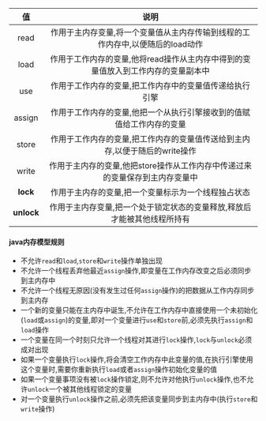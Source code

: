 |     值     |                             说明                             |
| :--------: | :----------------------------------------------------------: |
|    read    | 作用于主内存变量,将一个变量值从主内存传输到线程的工作内存中,以便随后的load动作 |
|    load    | 作用于工作内存的变量,他将read操作从主内存中得到的变量值放入到工作内存的变量副本中 |
|    use     |   作用于工作内存的变量,把工作内存中的变量值传递给执行引擎    |
|   assign   | 作用于工作内存的变量,他把一个从执行引擎接收到的值赋值给工作内存的变量 |
|   store    | 作用于工作内存的变量,把工作内存的变量值传送给到主内存,以便于随后的write操作 |
|   write    | 作用于主内存的变量,他把store操作从工作内存中传递过来的变量保存到主内存变量中 |
|  **lock**  |     作用于主内存的变量,把一个变量标示为一个线程独占状态      |
| **unlock** | 作用于主内存变量,把一个处于锁定状态的变量释放,释放后才能被其他线程所持有 |

#### java内存模型规则

* 不允许`read`和`load`,`store`和`write`操作单独出现
* 不允许一个线程丢弃他最近`assign`操作,即变量在工作内存改变之后必须同步到主内存中
* 不允许一个线程无原因(没有发生过任何`assign`操作)的把数据从工作内存同步到主内存
* 一个新的变量只能在主内存中诞生,不允许在工作内存中直接使用一个未初始化(`load`或`assign`)的变量,即对一个变量进行`use`和`store`前,必须先执行`assign`和`load`操作
* 一个变量在同一个时刻只允许一个线程对其进行`lock`操作,`lock`与`unlock`必须成对出现
* 如果一个变量执行`lock`操作,将会清空工作内存中此变量的值,在执行引擎使用这个变量时,需要你重新执行`load`或者`assign`操作初始化变量的值
* 如果一个变量事项没有被`lock`操作锁定,则不允许对他执行`unlock`操作,也不允许`unlock`一个被其他线程锁定的变量
* 对一个变量执行`unlock`操作之前,必须先把该变量同步到主内存中(执行`store`和`write`操作)